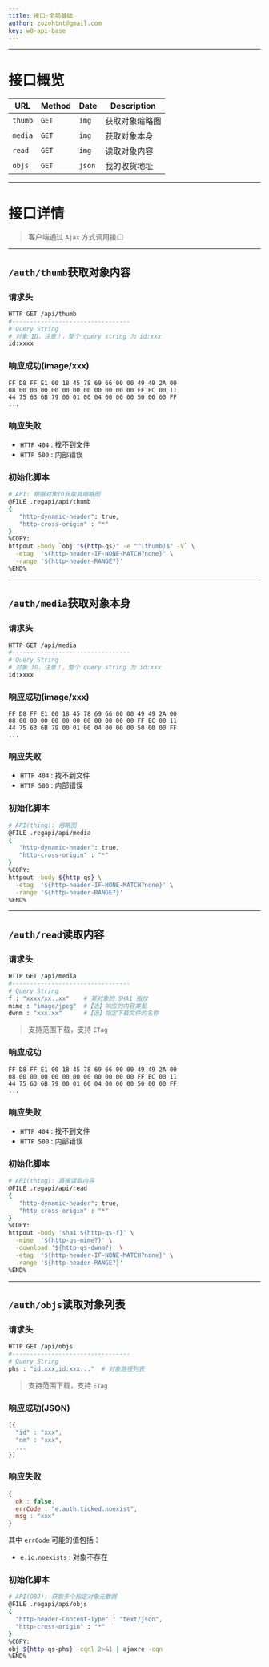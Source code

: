 ```yaml
---
title: 接口·全局基础
author: zozohtnt@gmail.com
key: w0-api-base
---
```


--------------------------------------
# 接口概览

  URL   | Method| Date | Description
--------|-------|------|----------
`thumb` | `GET` |`img` | 获取对象缩略图
`media` | `GET` |`img` | 获取对象本身
`read`  | `GET` |`img` | 读取对象内容
`objs`  | `GET` |`json`| 我的收货地址

--------------------------------------
# 接口详情

> 客户端通过 `Ajax` 方式调用接口

--------------------------------------
## `/auth/thumb`获取对象内容

### 请求头

```bash
HTTP GET /api/thumb
#---------------------------------
# Query String
# 对象 ID，注意！，整个 query string 为 id:xxx
id:xxxx
```

### 响应成功(image/xxx)

```
FF D8 FF E1 00 18 45 78 69 66 00 00 49 49 2A 00
08 00 00 00 00 00 00 00 00 00 00 00 FF EC 00 11
44 75 63 6B 79 00 01 00 04 00 00 00 50 00 00 FF
...
```

### 响应失败

- `HTTP 404` : 找不到文件
- `HTTP 500` : 内部错误

### 初始化脚本

```bash
# API: 根据对象ID获取其缩略图
@FILE .regapi/api/thumb
{
   "http-dynamic-header": true,
   "http-cross-origin" : "*"
}
%COPY:
httpout -body `obj "${http-qs}" -e "^(thumb)$" -V` \
  -etag  '${http-header-IF-NONE-MATCH?none}' \
  -range '${http-header-RANGE?}'
%END%
```

--------------------------------------
## `/auth/media`获取对象本身

### 请求头

```bash
HTTP GET /api/media
#---------------------------------
# Query String
# 对象 ID，注意！，整个 query string 为 id:xxx
id:xxxx
```

### 响应成功(image/xxx)

```
FF D8 FF E1 00 18 45 78 69 66 00 00 49 49 2A 00
08 00 00 00 00 00 00 00 00 00 00 00 FF EC 00 11
44 75 63 6B 79 00 01 00 04 00 00 00 50 00 00 FF
...
```

### 响应失败

- `HTTP 404` : 找不到文件
- `HTTP 500` : 内部错误

### 初始化脚本

```bash
# API(thing): 缩略图
@FILE .regapi/api/media
{
   "http-dynamic-header": true,
   "http-cross-origin" : "*"
}
%COPY:
httpout -body ${http-qs} \
  -etag  '${http-header-IF-NONE-MATCH?none}' \
  -range '${http-header-RANGE?}'
%END%
```

--------------------------------------
## `/auth/read`读取内容

### 请求头

```bash
HTTP GET /api/media
#---------------------------------
# Query String
f : "xxxx/xx..xx"    # 某对象的 SHA1 指纹
mime : "image/jpeg"  #【选】响应的内容类型
dwnm : "xxx.xx"      #【选】指定下载文件的名称
```

> 支持范围下载，支持 `ETag`

### 响应成功

```
FF D8 FF E1 00 18 45 78 69 66 00 00 49 49 2A 00
08 00 00 00 00 00 00 00 00 00 00 00 FF EC 00 11
44 75 63 6B 79 00 01 00 04 00 00 00 50 00 00 FF
...
```

### 响应失败

- `HTTP 404` : 找不到文件
- `HTTP 500` : 内部错误

### 初始化脚本

```bash
# API(thing): 直接读取内容
@FILE .regapi/api/read
{
   "http-dynamic-header": true,
   "http-cross-origin" : "*"
}
%COPY:
httpout -body 'sha1:${http-qs-f}' \
  -mime  '${http-qs-mime?}' \
  -download '${http-qs-dwnm?}' \
  -etag  '${http-header-IF-NONE-MATCH?none}' \
  -range '${http-header-RANGE?}'
%END%
```

--------------------------------------
## `/auth/objs`读取对象列表

### 请求头

```bash
HTTP GET /api/objs
#---------------------------------
# Query String
phs : "id:xxx,id:xxx..."  # 对象路径列表
```

> 支持范围下载，支持 `ETag`

### 响应成功(JSON)

```js
[{
  "id" : "xxx",
  "nm" : "xxx",
  ...
}]
```

### 响应失败

```js
{
  ok : false,
  errCode : "e.auth.ticked.noexist",
  msg : "xxx"
}
```
其中 `errCode` 可能的值包括：

- `e.io.noexists` : 对象不存在

### 初始化脚本

```bash
# API(OBJ): 获取多个指定对象元数据
@FILE .regapi/api/objs
{
  "http-header-Content-Type" : "text/json",
  "http-cross-origin" : "*"
}
%COPY:
obj ${http-qs-phs} -cqnl 2>&1 | ajaxre -cqn
%END%
```
